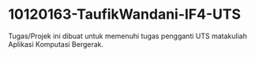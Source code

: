 # 10120163-TaufikWandani-IF4-UTS
Tugas/Projek ini dibuat untuk memenuhi tugas pengganti UTS matakuliah Aplikasi Komputasi Bergerak.
